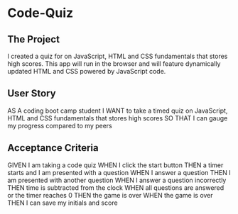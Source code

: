 # Code-Quiz

## The Project
I created a quiz for on JavaScript, HTML and CSS fundamentals that stores high scores.
This app will run in the browser and will feature dynamically updated HTML and CSS powered by JavaScript code. 

## User Story 
AS A coding boot camp student
I WANT to take a timed quiz on JavaScript, HTML and CSS fundamentals that stores high scores
SO THAT I can gauge my progress compared to my peers

## Acceptance Criteria
GIVEN I am taking a code quiz
WHEN I click the start button
THEN a timer starts and I am presented with a question
WHEN I answer a question
THEN I am presented with another question
WHEN I answer a question incorrectly
THEN time is subtracted from the clock
WHEN all questions are answered or the timer reaches 0
THEN the game is over
WHEN the game is over
THEN I can save my initials and score

